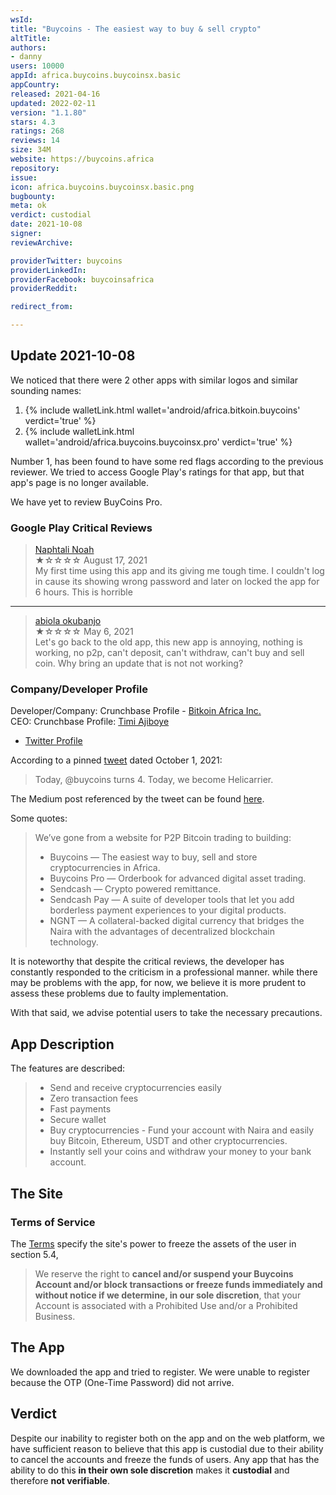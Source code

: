 ```yaml
---
wsId: 
title: "Buycoins - The easiest way to buy & sell crypto"
altTitle: 
authors:
- danny
users: 10000
appId: africa.buycoins.buycoinsx.basic
appCountry: 
released: 2021-04-16
updated: 2022-02-11
version: "1.1.80"
stars: 4.3
ratings: 268
reviews: 14
size: 34M
website: https://buycoins.africa
repository: 
issue: 
icon: africa.buycoins.buycoinsx.basic.png
bugbounty: 
meta: ok
verdict: custodial
date: 2021-10-08
signer: 
reviewArchive:

providerTwitter: buycoins
providerLinkedIn: 
providerFacebook: buycoinsafrica
providerReddit: 

redirect_from:

---
```


## Update 2021-10-08

We noticed that there were 2 other apps with similar logos and similar sounding names:

1. {% include walletLink.html wallet='android/africa.bitkoin.buycoins' verdict='true' %}<br>
2. {% include walletLink.html wallet='android/africa.buycoins.buycoinsx.pro' verdict='true' %}<br> 

Number 1, has been found to have some red flags according to the previous reviewer. We tried to access Google Play's ratings for that app, but that app's page is no longer available.

We have yet to review BuyCoins Pro. 

### Google Play Critical Reviews

> [Naphtali Noah](https://play.google.com/store/apps/details?id=africa.buycoins.buycoinsx.basic&reviewId=gp%3AAOqpTOHLJLoSQzCkim6qEFcymAW70lUpGcku6WCFYoxfiYmSFSXwVvKFF0tgnAPmY7-5N2VqA2WHvBgsAyEVPQ)<br>
  ★☆☆☆☆ August 17, 2021 <br>
       My first time using this app and its giving me tough time. I couldn't log in cause its showing wrong password and later on locked the app for 6 hours. This is horrible<br>

<hr />

> [abiola okubanjo](https://play.google.com/store/apps/details?id=africa.buycoins.buycoinsx.basic&reviewId=gp%3AAOqpTOFWkyVF_-NCQrSI8mffIMDNj7UDQUqRfd1u7oi8BQ2OkKE4AbZNPAHFbirms3fEiVAmS0l77bZJNM6Y6Q)<br>
  ★☆☆☆☆ May 6, 2021<br>
       Let's go back to the old app, this new app is annoying, nothing is working, no p2p, can't deposit, can't withdraw, can't buy and sell coin. Why bring an update that is not not working?

### Company/Developer Profile 

Developer/Company: Crunchbase Profile - [Bitkoin Africa Inc.](https://www.crunchbase.com/organization/buycoins)<br>
CEO: Crunchbase Profile: [Timi Ajiboye](https://www.crunchbase.com/person/timi-ajiboye)<br>
- [Twitter Profile](https://twitter.com/timigod)

According to a pinned [tweet](https://twitter.com/timigod/status/1443878682825744384) dated October 1, 2021:

> Today, ⁦@buycoins⁩ turns 4. Today, we become Helicarrier. 

The Medium post referenced by the tweet can be found [here](https://blog.helicarrier.studio/hey-were-helicarrier-now-a0cf71df48d0).

Some quotes:

> We’ve gone from a website for P2P Bitcoin trading to building:
> - Buycoins — The easiest way to buy, sell and store cryptocurrencies in Africa.
> - Buycoins Pro — Orderbook for advanced digital asset trading.
> - Sendcash — Crypto powered remittance.
> - Sendcash Pay — A suite of developer tools that let you add borderless payment experiences to your digital products.
> - NGNT — A collateral-backed digital currency that bridges the Naira with the advantages of decentralized blockchain technology.

It is noteworthy that despite the critical reviews, the developer has constantly responded to the criticism in a professional manner. while there may be problems with the app, for now, we believe it is more prudent to assess these problems due to faulty implementation. 

With that said, we advise potential users to take the necessary precautions.

## App Description

The features are described:

> - Send and receive cryptocurrencies easily
> - Zero transaction fees
> - Fast payments
> - Secure wallet
> - Buy cryptocurrencies - Fund your account with Naira and easily buy Bitcoin, Ethereum, USDT and other cryptocurrencies.
> - Instantly sell your coins and withdraw your money to your bank account.

## The Site

### Terms of Service

The [Terms](https://buycoins.africa/terms) specify the site's power to freeze the assets of the user in section 5.4, 

> We reserve the right to **cancel and/or suspend your Buycoins Account and/or block transactions or freeze funds immediately and without notice if we determine, in our sole discretion**, that your Account is associated with a Prohibited Use and/or a Prohibited Business.

## The App

We downloaded the app and tried to register. We were unable to register because the OTP (One-Time Password) did not arrive.

## Verdict

Despite our inability to register both on the app and on the web platform, we have sufficient reason to believe that this app is custodial due to their ability to cancel the accounts and freeze the funds of users. Any app that has the ability to do this **in their own sole discretion** makes it **custodial** and therefore **not verifiable**.
